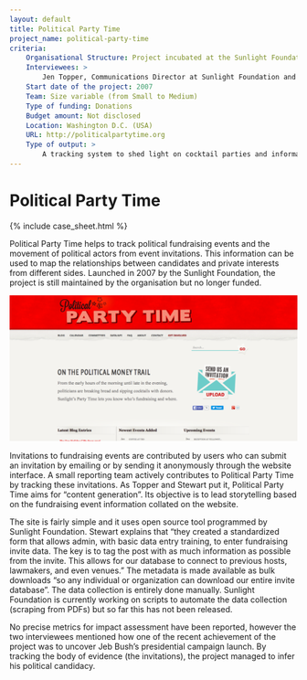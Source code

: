 ```yaml
---
layout: default
title: Political Party Time
project_name: political-party-time
criteria:
    Organisational Structure: Project incubated at the Sunlight Foundation
    Interviewees: >
        Jen Topper, Communications Director at Sunlight Foundation and Joshua Stewart, Deputy Communications Director at Sunlight Foundation
    Start date of the project: 2007
    Team: Size variable (from Small to Medium)
    Type of funding: Donations
    Budget amount: Not disclosed
    Location: Washington D.C. (USA)
    URL: http://politicalpartytime.org
    Type of output: >
        A tracking system to shed light on cocktail parties and informal meetings organized to raise money for political campaigns or influence candidates through lobbying
---
```


# Political Party Time

{% include case_sheet.html %}

Political Party Time helps to track political fundraising events and the movement of political actors from event invitations. This information can be used to map the relationships between candidates and private interests from different sides. Launched in 2007 by the Sunlight Foundation, the project is still maintained by the organisation but no longer funded.

![](political_party_time.png)

Invitations to fundraising events are contributed by users who can submit an invitation by emailing or by sending it anonymously through the website interface. A small reporting team actively contributes to Political Party Time by tracking these invitations. As Topper and Stewart put it, Political Party Time aims for “content generation”. Its objective is to lead storytelling based on the fundraising event information collated on the website.
 
The site is fairly simple and it uses open source tool programmed by Sunlight Foundation. Stewart explains that “they created a standardized form that allows admin, with basic data entry training, to enter fundraising invite data. The key is to tag the post with as much information as possible from the invite. This allows for our database to connect to previous hosts, lawmakers, and even venues.” The metadata is made available as bulk downloads “so any individual or organization can download our entire invite database”. The data collection is entirely done manually. Sunlight Foundation is currently working on scripts to automate the data collection (scraping from PDFs) but so far this has not been released.

No precise metrics for impact assessment have been reported, however the two interviewees mentioned how one of the recent achievement of the project was to uncover Jeb Bush’s presidential campaign launch. By tracking the body of evidence (the invitations), the project managed to infer his political candidacy.
